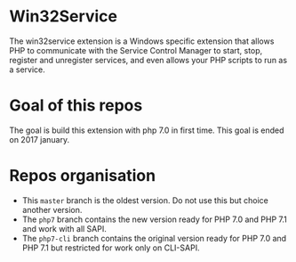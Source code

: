 # Win32Service

The win32service extension is a Windows specific extension that allows PHP to communicate with the Service Control Manager to start, stop, register and unregister services, and even allows your PHP scripts to run as a service.

# Goal of this repos

The goal is build this extension with php 7.0 in first time. This goal is ended on 2017 january.

# Repos organisation

* This `master` branch is the oldest version. Do not use this but choice another version.
* The `php7` branch contains the new version ready for PHP 7.0 and PHP 7.1 and work with all SAPI.
* The `php7-cli` branch contains the original version ready for PHP 7.0 and PHP 7.1 but restricted for work only on CLI-SAPI.

